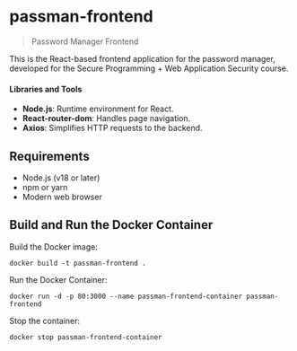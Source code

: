 # passman-frontend
> Password Manager Frontend

This is the React-based frontend application for the password manager, developed for the Secure Programming + Web Application Security course.

#### Libraries and Tools

- **Node.js**: Runtime environment for React.
- **React-router-dom**: Handles page navigation.
- **Axios**: Simplifies HTTP requests to the backend.

## Requirements

- Node.js (v18 or later)
- npm or yarn
- Modern web browser

## Build and Run the Docker Container

Build the Docker image:
```
docker build -t passman-frontend .
```
Run the Docker Container:
```
docker run -d -p 80:3000 --name passman-frontend-container passman-frontend
```
Stop the container:
```
docker stop passman-frontend-container
```